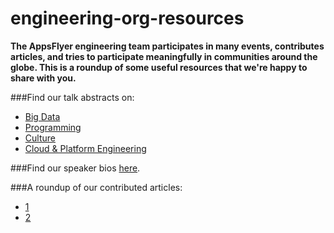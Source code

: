 # engineering-org-resources

**The AppsFlyer engineering team participates in many events, contributes articles, and tries to participate meaningfully in communities around the globe.  This is a roundup of some useful resources that we're happy to share with you.** 

###Find our talk abstracts on:
* [Big Data](#)
* [Programming](#)
* [Culture](#)
* [Cloud & Platform Engineering](#)

###Find our speaker bios [here](#).

###A roundup of our contributed articles:
* [1](#)
* [2](#)

